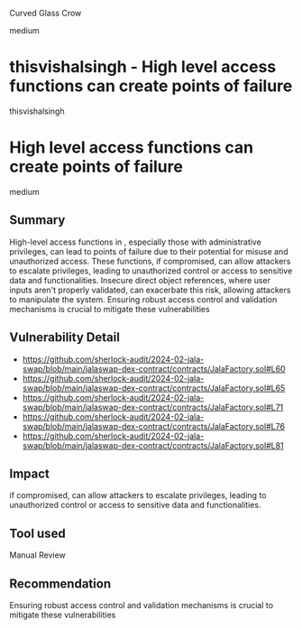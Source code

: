 Curved Glass Crow

medium

# thisvishalsingh - High level access functions can create points of failure

thisvishalsingh

# High level access functions can create points of failure

medium

## Summary
High-level access functions in , especially those with administrative privileges, can lead to points of failure due to their potential for misuse and unauthorized access. These functions, if compromised, can allow attackers to escalate privileges, leading to unauthorized control or access to sensitive data and functionalities. Insecure direct object references, where user inputs aren't properly validated, can exacerbate this risk, allowing attackers to manipulate the system. Ensuring robust access control and validation mechanisms is crucial to mitigate these vulnerabilities

## Vulnerability Detail
- https://github.com/sherlock-audit/2024-02-jala-swap/blob/main/jalaswap-dex-contract/contracts/JalaFactory.sol#L60
- https://github.com/sherlock-audit/2024-02-jala-swap/blob/main/jalaswap-dex-contract/contracts/JalaFactory.sol#L65
- https://github.com/sherlock-audit/2024-02-jala-swap/blob/main/jalaswap-dex-contract/contracts/JalaFactory.sol#L71
- https://github.com/sherlock-audit/2024-02-jala-swap/blob/main/jalaswap-dex-contract/contracts/JalaFactory.sol#L76
- https://github.com/sherlock-audit/2024-02-jala-swap/blob/main/jalaswap-dex-contract/contracts/JalaFactory.sol#L81

## Impact
if compromised, can allow attackers to escalate privileges, leading to unauthorized control or access to sensitive data and functionalities.

## Tool used

Manual Review

## Recommendation
 Ensuring robust access control and validation mechanisms is crucial to mitigate these vulnerabilities